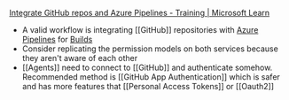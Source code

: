 [Integrate GitHub repos and Azure Pipelines - Training | Microsoft Learn](https://learn.microsoft.com/en-us/training/modules/implement-pipeline-strategy/4-integrate-github-repos-azure-pipelines)

- A valid workflow is integrating [[GitHub]] repositories with [Azure Pipelines](Azure%20Pipelines) for [Builds](Builds)
- Consider replicating the permission models on both services because they aren't aware of each other
- [[Agents]] need to connect to [[GitHub]] and authenticate somehow. Recommended method is [[GitHub App Authentication]] which is safer and has more features that [[Personal Access Tokens]] or [[Oauth2]]